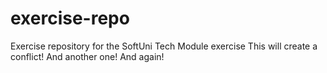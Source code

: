 # exercise-repo
Exercise repository for the SoftUni Tech Module exercise
This will create a conflict!
And another one!
And again!
